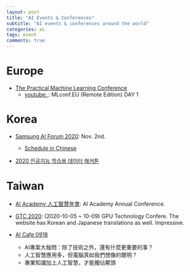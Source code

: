 ```yaml
---
layout: post
title: "AI Events & Conferences"
subtitle: "AI events & conferences around the world"
categories: ai
tags: event
comments: true
---
```


# Europe
* [The Practical Machine Learning Conference](https://mlconf.eu/)
  * [youtube: ](https://www.youtube.com/watch?v=x16gSOx7KEU): MLconf.EU (Remote Edition) DAY 1

# Korea
* [Samsung AI Forum 2020](https://www.sait.samsung.co.kr/saithome/main/main.do):
  Nov. 2nd.
  * [Schedule in Chinese](https://news.samsung.com/tw/%E3%80%8C2020%E4%B8%89%E6%98%9Fai%E8%AB%96%E5%A3%87%E3%80%8D%E6%8E%A2%E7%B4%A2%E4%BA%BA%E5%B7%A5%E6%99%BA%E6%85%A7%E7%9A%84%E6%9C%AA%E4%BE%86)

* [2020 인공지능 학습용 데이터 해커톤](https://hackathon.mk.co.kr/#con3)

# Taiwan
* [AI Academy 人工智慧年會](https://conf2020.aiacademy.tw/): AI Academy Annual Conference.

* [GTC 2020](https://www.nvidia.com/zh-tw/gtc/): (2020-10-05 ~ 10-09)
GPU Technology Confere.
The website has Korean and Japanese translations as well. Impressive.

* [AI Cafe 0918](https://edge.aif.tw/ai_cafe_report/?utm_source=line&utm_medium=post&utm_campaign=ai_cafe_report)
  * AI專案大哉問：除了技術之外，還有什麼更重要的事？
  * 人工智慧應用多，但電腦真如我們想像的聰明？
  * 專業知識加上人工智慧，才能獨佔鰲頭

